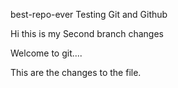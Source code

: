 best-repo-ever
Testing Git and Github


Hi this is my Second branch changes

Welcome to git....

This are the changes to the file.

